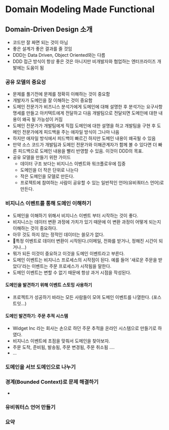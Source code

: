 # Domain Modeling Made Functional

## Domain-Driven Design 소개

- 코드만 잘 짜면 되는 것이 아님
- 좋은 설계가 좋은 결과를 줄 것임
- DDD는 Data Driven, Object Oriented와는 다름
- DDD 접근 방식이 항상 좋은 것은 아니지만 비개발자와 협업하는 엔터프라이즈 개발에는 도움이 됨

### 공유 모델의 중요성

- 문제를 풀기전에 문제를 정확히 이해하는 것이 중요함
- 개발자가 도메인을 잘 이해하는 것이 중요함
- 도메인 전문가가 비즈니스 분석가에게 도메인에 대해 설명한 후 분석가는 요구사항 명세를 만들고 아키텍트에게
  전달하고 다음 개발팀으로 전달되면 도메인에 대한 내용이 왜곡 될 가능성이 커짐
- 도메인 전문가가 개발팀에게 직접 도메인에 대한 설명을 하고 개발팀을 구현 후 도메인 전문가에게 피드백을
  주는 애자일 방식이 그나마 나음
- 하지만 애자일 방식에서 피드백이 빠르긴 하지만 도메인 내용이 왜곡될 수 있음
- 만약 소스 코드가 개발팀과 도메인 전문가와 이해관계자가 함께 볼 수 있다면 더 빠른 피드백으로 도메인 내용을
  빨리 반영할 수 있음. 이것이 DDD의 목표.
- 공유 모델을 만들기 위한 가이드
  - 데이터 구조 보다는 비지니스 이벤트와 워크플로우에 집중
  - 도메인을 더 작은 단위로 나눈다
  - 작은 도메인을 모델로 만든다.
  - 프로젝트에 참여하는 사람이 공유할 수 있는 일반적인 언어(유비쿼터스 언어)로 만든다.

### 비지니스 이벤트를 통해 도메인 이해하기

- 도메인을 이해하기 위해서 비지니스 이벤트 부터 시작하는 것이 좋다.
- 비지니스는 데이터 변환 과정에 가치가 있기 때문에 이 변환 과정이 어떻게 되는지 이해하는 것이 중요하다.
- 아무 것도 하지 않는 정적인 데이터는 쓸모가 없다.
- 특정 이벤트로 데이터 변환이 시작된다.(이메일, 전화를 받거나, 정해진 시간이 되거나...)
- 뭐가 되든 이것이 중요하고 이것을 도메인 이벤트라고 부른다.
- 도메인 이벤트는 비지니스 프로세스의 시작점이 된다. 예를 들어 '새로운 주문을 받았다'라는 이벤트는 주문
  프로세스가 시작됨을 말한다.
- 도메인 이벤트는 변할 수 없기 때문에 항상 과거 시점을 작성된다.

#### 도메인을 발견하기 위해 이벤트 스토밍 사용하기

- 프로젝트가 성공하기 바라는 모든 사람들이 모여 도메인 이벤트를 나열한다. (포스트잇...)

#### 도메인 발견하기: 주문 추적 시스템

- Widget Inc 라는 회사는 손으로 하던 주문 추적을 온라인 시스템으로 만들기로 하였다.
- 비지니스 이벤트에 초점을 맞춰서 도메인을 찾아보자.
- 주문 도착, 준비됨, 발송됨, 주문 변경됨, 주문 취소됨 ....
- ...

### 도메인을 서브 도메인으로 나누기

### 경계(Bounded Context)로 문제 해결하기

- 

### 유비쿼터스 언어 만들기

### 요약
